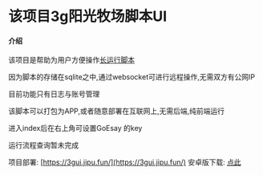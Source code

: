 # 该项目3g阳光牧场脚本UI

#### 介绍

该项目是帮助为用户方便操作[长运行脚本](https://gitee.com/ji_pu/3-g-sunshine-ranch-script/tree/long/)

因为脚本的存储在sqlite之中,通过websocket可进行远程操作,无需双方有公网IP

目前功能只有日志与账号管理

该脚本可以打包为APP,或者随意部署在互联网上,无需后端,纯前端运行

进入index后在右上角可设置GoEsay 的key

运行流程查询暂未完成

项目部署: [https://3gui.jipu.fun/](https://3gui.jipu.fun/)
安卓版下载: [点此](https://gitee.com/ji_pu/3g-sunshine-ranch-script-ui/releases/)
